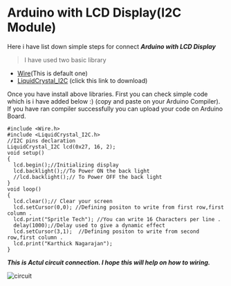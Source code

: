 # Arduino with LCD Display(I2C Module)

Here i have list down simple steps for connect ***Arduino with LCD Display***

> I have used two basic library

- [Wire](https://www.arduino.cc/en/reference/wire)(This is default one)
- [LiquidCrystal_I2C](https://github.com/karthick965938/Arduino_LCD_I2C/tree/master/Arduino-LiquidCrystal-I2C-library/) (click this link to download)

Once you have install above libraries. First you can check simple code which is i have added below :) (copy and paste on your Arduino Compiler). If you have ran compiler successfully you can upload your code on Arduino Board.
```
#include <Wire.h> 
#include <LiquidCrystal_I2C.h>
//I2C pins declaration
LiquidCrystal_I2C lcd(0x27, 16, 2);
void setup() 
{
  lcd.begin();//Initializing display
  lcd.backlight();//To Power ON the back light
  //lcd.backlight();// To Power OFF the back light
}
void loop() 
{
  lcd.clear();// Clear your screen
  lcd.setCursor(0,0); //Defining positon to write from first row,first column .
  lcd.print("Spritle Tech"); //You can write 16 Characters per line .
  delay(1000);//Delay used to give a dynamic effect
  lcd.setCursor(3,1);  //Defining positon to write from second row,first column .
  lcd.print("Karthick Nagarajan");
}
```

***This is Actul circuit connection. I hope this will help on how to wiring.***

![circuit](https://github.com/karthick965938/Arduino_LCD_I2C/blob/master/circut.png)
